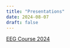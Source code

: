 ```yaml
---
title: "Presentations"
date: 2024-08-07
draft: false
---
```


[EEG Course 2024](labmtg/MR-LEC-RevealJS.html)